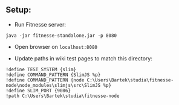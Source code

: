 ## Setup:
* Run Fitnesse server:
```
java -jar fitnesse-standalone.jar -p 8080
```

* Open browser on `localhost:8080`

* Update paths in wiki test pages to match this directory:

```
!define TEST_SYSTEM {slim}
!define COMMAND_PATTERN {SlimJS %p}
!define COMMAND_PATTERN {node C:\Users\Bartek\studia\fitnesse-node\node_modules\slimjs\src\SlimJS %p}
!define SLIM_PORT {9086}
!path C:\Users\Bartek\studia\fitnesse-node
```
